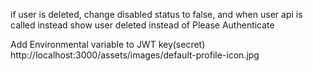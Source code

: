 if user is deleted, change disabled status to false, and when user api is called instead show user deleted instead of Please Authenticate

Add Environmental variable to JWT key(secret)
http://localhost:3000/assets/images/default-profile-icon.jpg